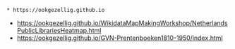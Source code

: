  	* https://ookgezellig.github.io
  * https://ookgezellig.github.io/WikidataMapMakingWorkshop/NetherlandsPublicLibrariesHeatmap.html
  * https://ookgezellig.github.io/GVN-Prentenboeken1810-1950/index.html
